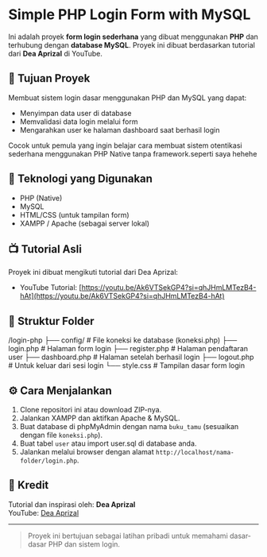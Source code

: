 # Simple PHP Login Form with MySQL

Ini adalah proyek **form login sederhana** yang dibuat menggunakan **PHP** dan terhubung dengan **database MySQL**. Proyek ini dibuat berdasarkan tutorial dari **Dea Aprizal** di YouTube.

## 🎯 Tujuan Proyek

Membuat sistem login dasar menggunakan PHP dan MySQL yang dapat:
- Menyimpan data user di database
- Memvalidasi data login melalui form
- Mengarahkan user ke halaman dashboard saat berhasil login

Cocok untuk pemula yang ingin belajar cara membuat sistem otentikasi sederhana menggunakan PHP Native tanpa framework.seperti saya hehehe

## 🧰 Teknologi yang Digunakan

- PHP (Native)
- MySQL
- HTML/CSS (untuk tampilan form)
- XAMPP / Apache (sebagai server lokal)

## 📺 Tutorial Asli

Proyek ini dibuat mengikuti tutorial dari Dea Aprizal:

- YouTube Tutorial: [https://youtu.be/Ak6VTSekGP4?si=qhJHmLMTezB4-hAt](https://youtu.be/Ak6VTSekGP4?si=qhJHmLMTezB4-hAt)

## 📁 Struktur Folder
/login-php
├── config/ # File koneksi ke database (koneksi.php)
├── login.php # Halaman form login
├── register.php # Halaman pendaftaran user
├── dashboard.php # Halaman setelah berhasil login
├── logout.php # Untuk keluar dari sesi login
└── style.css # Tampilan dasar form login
## ⚙️ Cara Menjalankan

1. Clone repositori ini atau download ZIP-nya.
2. Jalankan XAMPP dan aktifkan Apache & MySQL.
3. Buat database di phpMyAdmin dengan nama `buku_tamu` (sesuaikan dengan file `koneksi.php`).
4. Buat tabel `user` atau import user.sql di database anda.
5. Jalankan melalui browser dengan alamat `http://localhost/nama-folder/login.php`.

## 🙏 Kredit

Tutorial dan inspirasi oleh: **Dea Aprizal**  
YouTube: [Dea Aprizal](https://www.youtube.com/@deaaprizaal)

---

> Proyek ini bertujuan sebagai latihan pribadi untuk memahami dasar-dasar PHP dan sistem login.
